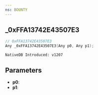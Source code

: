 ```yaml
---
ns: BOUNTY
---
```

## _0xFFA13742E43507E3

```c
// 0xFFA13742E43507E3
Any _0xFFA13742E43507E3(Any p0, Any p1);
```

```
NativeDB Introduced: v1207
```

## Parameters
* **p0**:
* **p1**:
